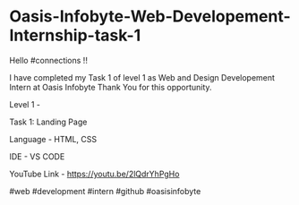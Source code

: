 # Oasis-Infobyte-Web-Developement-Internship-task-1

Hello #connections !!

I have completed my Task 1 of level 1 as Web and Design Developement Intern at Oasis Infobyte Thank You for this opportunity.

Level 1 -

Task 1: Landing Page

Language - HTML, CSS

IDE - VS CODE

YouTube Link - https://youtu.be/2lQdrYhPgHo

#web #development #intern #github #oasisinfobyte
